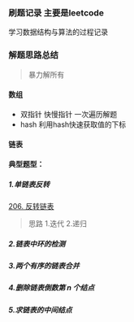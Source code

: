 ### 刷题记录 主要是leetcode
学习数据结构与算法的过程记录

### 解题思路总结
> 暴力解所有
#### 数组
- 双指针 快慢指针 一次遍历解题
- hash 利用hash快速获取值的下标
#### 链表
**典型题型：**
##### 1.单链表反转
[206. 反转链表](https://leetcode-cn.com/problems/reverse-linked-list/)
> 思路 1.迭代 2.递归
##### 2.链表中环的检测
##### 3.两个有序的链表合并
##### 4.删除链表倒数第 n 个结点
##### 5.求链表的中间结点
